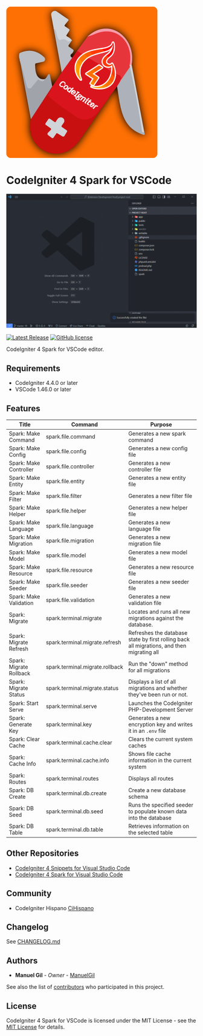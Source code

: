 ![icon](https://raw.githubusercontent.com/ManuelGil/vscode-codeigniter4-spark/main/icon.png)

# CodeIgniter 4 Spark for VSCode

![demo](https://raw.githubusercontent.com/ManuelGil/vscode-codeigniter4-spark/main/docs/images/demo.gif)

[![Latest Release](https://img.shields.io/visual-studio-marketplace/v/imgildev.vscode-codeigniter4-spark?style=flat&label=VS%20Marketplace&logo=visual-studio-code)](https://marketplace.visualstudio.com/items?itemName=imgildev.vscode-codeigniter4-spark)
[![GitHub license](https://img.shields.io/github/license/ManuelGil/vscode-codeigniter4-spark)]()

CodeIgniter 4 Spark for VSCode editor.

## Requirements

- CodeIgniter 4.4.0 or later
- VSCode 1.46.0 or later

## Features

| Title | Command | Purpose |
| --- | --- | --- |
| Spark: Make Command | spark.file.command | Generates a new spark command |
| Spark: Make Config | spark.file.config | Generates a new config file |
| Spark: Make Controller | spark.file.controller | Generates a new controller file |
| Spark: Make Entity | spark.file.entity | Generates a new entity file |
| Spark: Make Filter | spark.file.filter | Generates a new filter file |
| Spark: Make Helper | spark.file.helper | Generates a new helper file |
| Spark: Make Language | spark.file.language | Generates a new language file |
| Spark: Make Migration | spark.file.migration | Generates a new migration file |
| Spark: Make Model | spark.file.model | Generates a new model file |
| Spark: Make Resource | spark.file.resource | Generates a new resource file |
| Spark: Make Seeder | spark.file.seeder | Generates a new seeder file |
| Spark: Make Validation | spark.file.validation | Generates a new validation file |
| Spark: Migrate | spark.terminal.migrate | Locates and runs all new migrations against the database. |
| Spark: Migrate Refresh | spark.terminal.migrate.refresh | Refreshes the database state by first rolling back all migrations, and then migrating all |
| Spark: Migrate Rollback | spark.terminal.migrate.rollback | Run the "down" method for all migrations |
| Spark: Migrate Status | spark.terminal.migrate.status | Displays a list of all migrations and whether they've been run or not. |
| Spark: Start Serve | spark.terminal.serve | Launches the CodeIgniter PHP-Development Server |
| Spark: Generate Key | spark.terminal.key | Generates a new encryption key and writes it in an `.env` file |
| Spark: Clear Cache | spark.terminal.cache.clear | Clears the current system caches |
| Spark: Cache Info | spark.terminal.cache.info | Shows file cache information in the current system |
| Spark: Routes | spark.terminal.routes | Displays all routes |
| Spark: DB Create | spark.terminal.db.create | Create a new database schema |
| Spark: DB Seed | spark.terminal.db.seed | Runs the specified seeder to populate known data into the database |
| Spark: DB Table | spark.terminal.db.table | Retrieves information on the selected table |

## Other Repositories

- [CodeIgniter 4 Snippets for Visual Studio Code](https://marketplace.visualstudio.com/items?itemName=imgildev.vscode-codeigniter4-snippets)
- [CodeIgniter 4 Spark for Visual Studio Code](https://marketplace.visualstudio.com/items?itemName=imgildev.vscode-codeigniter4-spark)

## Community

- CodeIgniter Hispano [CiHispano](https://www.cihispano.org/)

## Changelog

See [CHANGELOG.md](./CHANGELOG.md)

## Authors

- **Manuel Gil** - _Owner_ - [ManuelGil](https://github.com/ManuelGil)

See also the list of [contributors](https://github.com/ManuelGil/vscode-codeigniter4-spark/contributors) who participated in this project.

## License

CodeIgniter 4 Spark for VSCode is licensed under the MIT License - see the [MIT License](https://opensource.org/licenses/MIT) for details.
